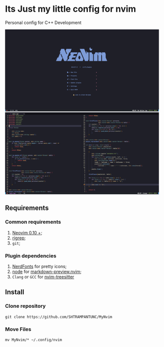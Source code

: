 # Its Just my little config for nvim

Personal config for C++ Development

![nvim screenshot](./images/nvim-dashboard.png)
![nvim screenshot](./images/nvim-exampleCode.png)

## Requirements

### Common requirements

1. [Neovim 0.10 +](https://github.com/neovim/neovim);
2. [rigrep](https://github.com/BurntSushi/ripgrep);
3. `git`;

### Plugin dependencies

1. [NerdFonts](https://www.nerdfonts.com) for pretty icons;
2. [node](https://nodejs.org/en) for [markdown-preview.nvim](https://github.com/iamcco/markdown-preview.nvim);
3. `Clang` or `GCC` for [nvim-treesitter](https://github.com/nvim-treesitter/nvim-treesitter)

## Install

### Clone repository

```text
git clone https://github.com/SHTRAMPANTUNC/MyNvim
```

### Move Files

```text
mv MyNvim/* ~/.config/nvim
```

